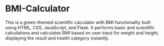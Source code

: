 # BMI-Calculator
This is a green-themed scientific calculator with BMI functionality built using HTML, CSS, JavaScript, and Flask. It performs basic and scientific calculations and calculates BMI based on user input for weight and height, displaying the result and health category instantly.
